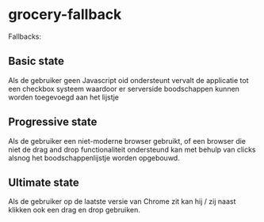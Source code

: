 # grocery-fallback
Fallbacks:

## Basic state
Als de gebruiker geen Javascript oid ondersteunt vervalt de applicatie tot een checkbox systeem waardoor er serverside boodschappen kunnen worden toegevoegd aan het lijstje

## Progressive state
Als de gebruiker een niet-moderne browser gebruikt, of een browser die niet de drag and drop functionaliteit ondersteund kan met behulp van clicks alsnog het boodschappenlijstje worden opgebouwd.

## Ultimate state
Als de gebruiker op de laatste versie van Chrome zit kan hij / zij naast klikken ook een drag en drop gebruiken.